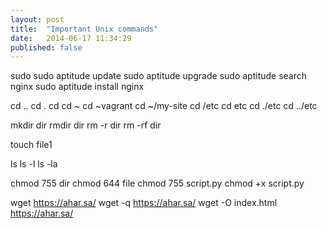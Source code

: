 ```yaml
---
layout: post
title:  "Important Unix commands"
date:   2014-06-17 11:34:29
published: false 
---
```

sudo
sudo aptitude update
sudo aptitude upgrade
sudo aptitude search nginx
sudo aptitude install nginx

cd ..
cd .
cd
cd ~
cd ~vagrant
cd ~/my-site
cd /etc
cd etc
cd ./etc
cd ../etc

mkdir dir
rmdir dir
rm -r dir
rm -rf dir

touch file1

ls
ls -l
ls -la

chmod 755 dir
chmod 644 file
chmod 755 script.py
chmod +x script.py

wget https://ahar.sa/
wget -q https://ahar.sa/
wget -O index.html https://ahar.sa/ 
